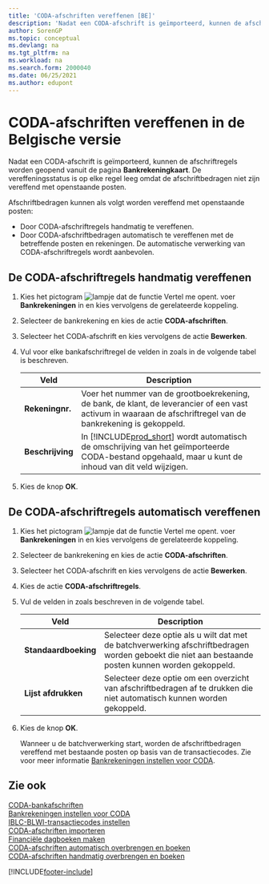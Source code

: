 ```yaml
---
title: 'CODA-afschriften vereffenen [BE]'
description: 'Nadat een CODA-afschrift is geïmporteerd, kunnen de afschriftregels worden geopend vanuit de pagina Bankrekeningkaart.'
author: SorenGP
ms.topic: conceptual
ms.devlang: na
ms.tgt_pltfrm: na
ms.workload: na
ms.search.form: 2000040
ms.date: 06/25/2021
ms.author: edupont
---
```

# <a name="apply-coda-statements-in-the-belgian-version"></a><a name="apply-coda-statements-in-the-belgian-version"></a>CODA-afschriften vereffenen in de Belgische versie

Nadat een CODA-afschrift is geïmporteerd, kunnen de afschriftregels worden geopend vanuit de pagina **Bankrekeningkaart**. De vereffeningsstatus is op elke regel leeg omdat de afschriftbedragen niet zijn vereffend met openstaande posten.  

Afschriftbedragen kunnen als volgt worden vereffend met openstaande posten:  

-   Door CODA-afschriftregels handmatig te vereffenen.  
-   Door CODA-afschriftbedragen automatisch te vereffenen met de betreffende posten en rekeningen. De automatische verwerking van CODA-afschriftregels wordt aanbevolen.  

## <a name="to-manually-apply-the-coda-statement-lines"></a><a name="to-manually-apply-the-coda-statement-lines"></a>De CODA-afschriftregels handmatig vereffenen

1.  Kies het pictogram ![lampje dat de functie Vertel me opent.](../../media/ui-search/search_small.png "Vertel me wat u wilt doen") voer **Bankrekeningen** in en kies vervolgens de gerelateerde koppeling.  
2.  Selecteer de bankrekening en kies de actie **CODA-afschriften**.  
3.  Selecteer het CODA-afschrift en kies vervolgens de actie **Bewerken**.  
4.  Vul voor elke bankafschriftregel de velden in zoals in de volgende tabel is beschreven.  

    |Veld|Description|  
    |---------------------------------|---------------------------------------|  
    |**Rekeningnr.**|Voer het nummer van de grootboekrekening, de bank, de klant, de leverancier of een vast activum in waaraan de afschriftregel van de bankrekening is gekoppeld.|  
    |**Beschrijving**|In [!INCLUDE[prod_short](../../includes/prod_short.md)] wordt automatisch de omschrijving van het geïmporteerde CODA-bestand opgehaald, maar u kunt de inhoud van dit veld wijzigen.|  

5.  Kies de knop **OK**.  

## <a name="to-automatically-apply-the-coda-statement-lines"></a><a name="to-automatically-apply-the-coda-statement-lines"></a>De CODA-afschriftregels automatisch vereffenen

1.  Kies het pictogram ![lampje dat de functie Vertel me opent.](../../media/ui-search/search_small.png "Vertel me wat u wilt doen") voer **Bankrekeningen** in en kies vervolgens de gerelateerde koppeling.  
2.  Selecteer de bankrekening en kies de actie **CODA-afschriften**.  
3.  Selecteer het CODA-afschrift en kies vervolgens de actie **Bewerken**.  
4.  Kies de actie **CODA-afschriftregels**.  
5.  Vul de velden in zoals beschreven in de volgende tabel.  

    |Veld|Description|  
    |---------------------------------|---------------------------------------|  
    |**Standaardboeking**|Selecteer deze optie als u wilt dat met de batchverwerking afschriftbedragen worden geboekt die niet aan bestaande posten kunnen worden gekoppeld.|  
    |**Lijst afdrukken**|Selecteer deze optie om een overzicht van afschriftbedragen af te drukken die niet automatisch kunnen worden gekoppeld.|  

6.  Kies de knop **OK**.  

    Wanneer u de batchverwerking start, worden de afschriftbedragen vereffend met bestaande posten op basis van de transactiecodes. Zie voor meer informatie [Bankrekeningen instellen voor CODA](how-to-set-up-bank-accounts-for-coda.md).

## <a name="see-also"></a><a name="see-also"></a>Zie ook
 [CODA-bankafschriften](coda-bank-statements.md)   
 [Bankrekeningen instellen voor CODA](how-to-set-up-bank-accounts-for-coda.md)   
 [IBLC-BLWI-transactiecodes instellen](how-to-set-up-iblc-blwi-transaction-codes.md)   
 [CODA-afschriften importeren](how-to-import-coda-statements.md)   
 [Financiële dagboeken maken](how-to-create-financial-journals.md)   
 [CODA-afschriften automatisch overbrengen en boeken](how-to-automatically-transfer-and-post-coda-statements.md)   
 [CODA-afschriften handmatig overbrengen en boeken](how-to-manually-transfer-and-post-coda-statements.md)


[!INCLUDE[footer-include](../../includes/footer-banner.md)]
